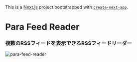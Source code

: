This is a [Next.js](https://nextjs.org/) project bootstrapped with [`create-next-app`](https://github.com/vercel/next.js/tree/canary/packages/create-next-app).

# Para Feed Reader
### 複数のRSSフィードを表示できるRSSフィードリーダー

![para-feed-reader](https://user-images.githubusercontent.com/65275342/151821117-5d0bad6a-e40d-4a76-841d-92eff2ca6039.png)

